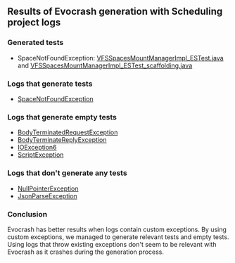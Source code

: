 ## Results of Evocrash generation with Scheduling project logs

### Generated tests

 - SpaceNotFoundException: [VFSSpacesMountManagerImpl_ESTest.java](SpaceNotFoundException/VFSSpacesMountManagerImpl_ESTest.java) and [VFSSpacesMountManagerImpl_ESTest_scaffolding.java](SpaceNotFoundException/VFSSpacesMountManagerImpl_ESTest_scaffolding.java)

### Logs that generate tests

 - [SpaceNotFoundException](SpaceNotFoundException/SpaceNotFound.log)

### Logs that generate empty tests

 - [BodyTerminatedRequestException](BodyTerminatedRequestException/BodyTerminatedRequestException.log)
 - [BodyTerminateReplyException](BodyTerminateReplyException/BodyTerminateReplyException.log)
 - [IOException6](IOException6/IOException6.log)
 - [ScriptException](ScriptException/ScriptException.log)

### Logs that don't generate any tests

 - [NullPointerException](NullPointerException/NullPointerException.log)
 - [JsonParseException](JsonParseException/JsonParseException.log)

### Conclusion

Evocrash has better results when logs contain custom exceptions. By using custom exceptions, we managed to generate relevant tests and empty tests. Using logs that throw existing exceptions don't seem to be relevant with Evocrash as it crashes during the generation process.
